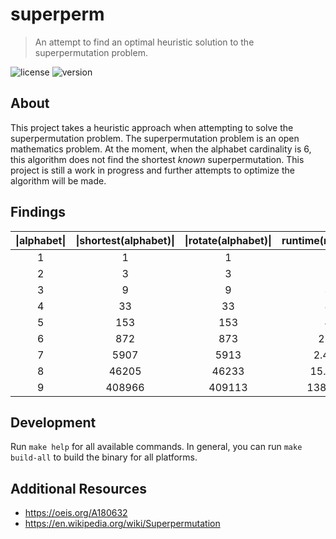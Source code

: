 # superperm
> An attempt to find an optimal heuristic solution to the superpermutation problem.

![license](https://img.shields.io/badge/License-MIT-lightgrey.svg?style=for-the-badge)
![version](https://img.shields.io/badge/Version-2.0.0-lightgrey.svg?style=for-the-badge)

## About

This project takes a heuristic approach when attempting to solve the superpermutation problem. The superpermutation problem is an open mathematics problem. At the moment, when the alphabet cardinality is 6, this algorithm does not find the shortest _known_ superpermutation. This project is still a work in progress and further attempts to optimize the algorithm will be made.

## Findings

| **\|alphabet\|** | **\|shortest(alphabet)\|** | **\|rotate(alphabet)\|** | **runtime(rotate(alphabet))** |
|:----------------:|:------------------------:|:---------------:|:---------------:|
| 1 | 1      | 1      | 750ns        |
| 2 | 3      | 3      | 2.166µs      |
| 3 | 9      | 9      | 3.666µs      |
| 4 | 33     | 33     | 8.583µs      |
| 5 | 153    | 153    | 47.25µs      |
| 6 | 872    | 873    | 254.709µs    |
| 7 | 5907   | 5913   | 2.402625ms   |
| 8 | 46205  | 46233  | 15.063542ms  |
| 9 | 408966 | 409113 | 138.998333ms |

## Development

Run `make help` for all available commands. In general, you can run `make build-all` to build the binary for all platforms.

## Additional Resources

- https://oeis.org/A180632
- https://en.wikipedia.org/wiki/Superpermutation
